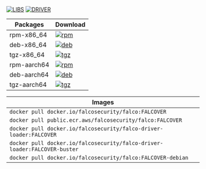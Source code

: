 [![LIBS](https://img.shields.io/badge/LIBS-LIBSVER-yellow)](https://github.com/falcosecurity/libs/releases/tag/LIBSVER)
[![DRIVER](https://img.shields.io/badge/DRIVER-DRIVERVER-yellow)](https://github.com/falcosecurity/libs/releases/tag/DRIVERVER)

| Packages | Download                                                                                                                                               |
| -------- | ------------------------------------------------------------------------------------------------------------------------------------------------------ |
| rpm-x86_64      | [![rpm](https://img.shields.io/badge/Falco-FALCOVER-%2300aec7?style=flat-square)](https://download.falco.org/packages/rpmFALCOBUCKET/falco-FALCOVER-x86_64.rpm)        |
| deb-x86_64      | [![deb](https://img.shields.io/badge/Falco-FALCOVER-%2300aec7?style=flat-square)](https://download.falco.org/packages/debFALCOBUCKET/stable/falco-FALCOVER-x86_64.deb) |
| tgz-x86_64      | [![tgz](https://img.shields.io/badge/Falco-FALCOVER-%2300aec7?style=flat-square)](https://download.falco.org/packages/binFALCOBUCKET/x86_64/falco-FALCOVER-x86_64.tar.gz) |
| rpm-aarch64      | [![rpm](https://img.shields.io/badge/Falco-FALCOVER-%2300aec7?style=flat-square)](https://download.falco.org/packages/rpmFALCOBUCKET/falco-FALCOVER-aarch64.rpm)        |
| deb-aarch64      | [![deb](https://img.shields.io/badge/Falco-FALCOVER-%2300aec7?style=flat-square)](https://download.falco.org/packages/debFALCOBUCKET/stable/falco-FALCOVER-aarch64.deb) |
| tgz-aarch64      | [![tgz](https://img.shields.io/badge/Falco-FALCOVER-%2300aec7?style=flat-square)](https://download.falco.org/packages/binFALCOBUCKET/aarch64/falco-FALCOVER-aarch64.tar.gz) |

| Images                                                                    |
|---------------------------------------------------------------------------|
| `docker pull docker.io/falcosecurity/falco:FALCOVER`                      |
| `docker pull public.ecr.aws/falcosecurity/falco:FALCOVER`                 |
| `docker pull docker.io/falcosecurity/falco-driver-loader:FALCOVER`        |
| `docker pull docker.io/falcosecurity/falco-driver-loader:FALCOVER-buster` |
| `docker pull docker.io/falcosecurity/falco:FALCOVER-debian`               |

